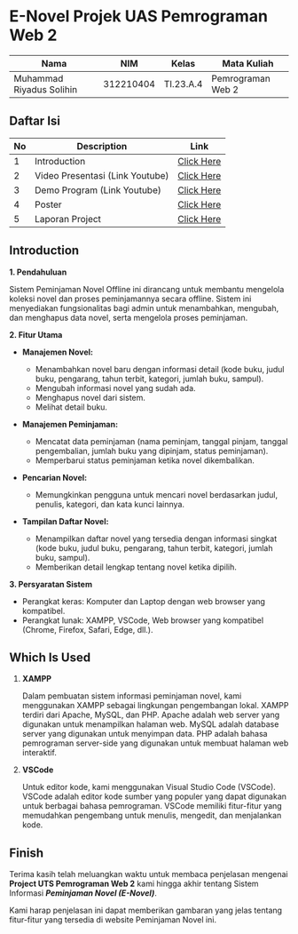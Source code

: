 # E-Novel Projek UAS Pemrograman Web 2


| Nama                      | NIM       | Kelas     | Mata Kuliah       |
| ------------------------- | --------- | --------- | ----------------- |
| Muhammad Riyadus Solihin | 312210404 | TI.23.A.4 | Pemrograman Web 2 |

## Daftar Isi <br>

| No  | Description                 | Link                                                                                                             |
| --- | --------------------------- | ---------------------------------------------------------------------------------------------------------------- |
| 1   | Introduction                | [Click Here](#introduction)                                                                                      |
| 2   | Video Presentasi (Link Youtube)                | [Click Here](https://youtu.be/-xlVoctLRdc)                                                                                     |
| 3   | Demo Program (Link Youtube) | [Click Here](https://youtu.be/rVOU5vNex6o)                                                   |
| 4   | Poster | [Click Here](https://drive.google.com/file/d/1kUUB7XFpPmXoKTadPv7v6we3tNPIOhZu/view?usp=sharing)                                                   |
| 5   | Laporan Project             | [Click Here](https://drive.google.com/file/d/1cKgTaID7smj9ZwpP69PTcDlY2jXrGOEj/view?usp=sharing) |


## Introduction

**1. Pendahuluan**

Sistem Peminjaman Novel Offline ini dirancang untuk membantu mengelola koleksi novel dan proses peminjamannya secara offline. Sistem ini menyediakan fungsionalitas bagi admin untuk menambahkan, mengubah, dan menghapus data novel, serta mengelola proses peminjaman.

**2. Fitur Utama**

- **Manajemen Novel:**

  - Menambahkan novel baru dengan informasi detail (kode buku, judul buku, pengarang, tahun terbit, kategori, jumlah buku, sampul).
  - Mengubah informasi novel yang sudah ada.
  - Menghapus novel dari sistem.
  - Melihat detail buku.

- **Manajemen Peminjaman:**

  - Mencatat data peminjaman (nama peminjam, tanggal pinjam, tanggal pengembalian, jumlah buku yang dipinjam, status peminjaman).
  - Memperbarui status peminjaman ketika novel dikembalikan.

- **Pencarian Novel:**

  - Memungkinkan pengguna untuk mencari novel berdasarkan judul, penulis, kategori, dan kata kunci lainnya.

- **Tampilan Daftar Novel:**
  - Menampilkan daftar novel yang tersedia dengan informasi singkat (kode buku, judul buku, pengarang, tahun terbit, kategori, jumlah buku, sampul).
  - Memberikan detail lengkap tentang novel ketika dipilih.

**3. Persyaratan Sistem**

- Perangkat keras: Komputer dan Laptop dengan web browser yang kompatibel.
- Perangkat lunak: XAMPP, VSCode, Web browser yang kompatibel (Chrome, Firefox, Safari, Edge, dll.).

## Which Is Used

1. **XAMPP**

   Dalam pembuatan sistem informasi peminjaman novel, kami menggunakan XAMPP sebagai lingkungan pengembangan lokal. XAMPP terdiri dari Apache, MySQL, dan PHP. Apache adalah web server yang digunakan untuk menampilkan halaman web. MySQL adalah database server yang digunakan untuk menyimpan data. PHP adalah bahasa pemrograman server-side yang digunakan untuk membuat halaman web interaktif.

2. **VSCode**

   Untuk editor kode, kami menggunakan Visual Studio Code (VSCode). VSCode adalah editor kode sumber yang populer yang dapat digunakan untuk berbagai bahasa pemrograman. VSCode memiliki fitur-fitur yang memudahkan pengembang untuk menulis, mengedit, dan menjalankan kode.

## Finish

Terima kasih telah meluangkan waktu untuk membaca penjelasan mengenai **Project UTS Pemrograman Web 2** kami hingga akhir tentang Sistem Informasi **_Peminjaman Novel (E-Novel)_**.

Kami harap penjelasan ini dapat memberikan gambaran yang jelas tentang fitur-fitur yang tersedia di website Peminjaman Novel ini.
